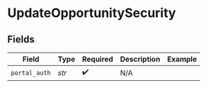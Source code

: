 # UpdateOpportunitySecurity


## Fields

| Field              | Type               | Required           | Description        | Example            |
| ------------------ | ------------------ | ------------------ | ------------------ | ------------------ |
| `portal_auth`      | *str*              | :heavy_check_mark: | N/A                |                    |